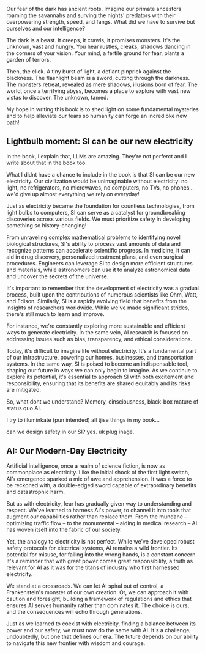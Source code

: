 Our fear of the dark has ancient roots. Imagine our primate ancestors roaming the savannahs and surving the nights' predators with their overpowering strength, speed, and fangs. What did we have to survive but ourselves and our intelligence?

The dark is a beast. It creeps, it crawls, it promises monsters. It's the unknown, vast and hungry. You hear rustles, creaks, shadows dancing in the corners of your vision. Your mind, a fertile ground for fear, plants a garden of terrors.

Then, the click. A tiny burst of light, a defiant pinprick against the blackness. The flashlight beam is a sword, cutting through the darkness. The monsters retreat, revealed as mere shadows, illusions born of fear. The world, once a terrifying abyss, becomes a place to explore with vast new vistas to discover. The unknown, tamed. 

My hope in writing this book is to shed light on some fundamental mysteries and to help alleviate our fears so humanity can forge an incredibke new path!

## Lightbulb moment: SI can be our new electricity 

In the book, I explain that, LLMs are amazing. They're not perferct and I write sbout that in the book too. 

What I didnt have a chance to include in the book is that SI can be our new electricity. Our civilization would be unimaginable without electricity: no light, no refrigerators, no microwaves, no computers, no TVs, no phones... we'd give up almost everything we rely on everyday!

Just as electricity became the foundation for countless technologies, from light bulbs to computers, SI can serve as a catalyst for groundbreaking discoveries across various fields. We must prioritize safety in developing something so history-changing!

From unraveling complex mathematical problems to identifying novel biological structures, SI's ability to process vast amounts of data and recognize patterns can accelerate scientific progress. In medicine, it can aid in drug discovery, personalized treatment plans, and even surgical procedures. Engineers can leverage SI to design more efficient structures and materials, while astronomers can use it to analyze astronomical data and uncover the secrets of the universe.

It's important to remember that the development of electricity was a gradual process, built upon the contributions of numerous scientists like Ohm, Watt, and Edison. Similarly, SI is a rapidly evolving field that benefits from the insights of researchers worldwide. While we've made significant strides, there's still much to learn and improve.

For instance, we're constantly exploring more sustainable and efficient ways to generate electricity. In the same vein, AI research is focused on addressing issues such as bias, transparency, and ethical considerations.

Today, it's difficult to imagine life without electricity. It's a fundamental part of our infrastructure, powering our homes, businesses, and transportation systems. In the same way, SI is poised to become an indispensable tool, shaping our future in ways we can only begin to imagine. As we continue to explore its potential, it's essential to approach SI with both excitement and responsibility, ensuring that its benefits are shared equitably and its risks are mitigated.




So, what dont we understand?
Memory, cinsciousness, black-box mature of status quo AI.

I try to illuminkate (pun intended) all tjise things in my book...

can we design safety in our SI? yes. uk plug inage.

## AI: Our Modern-Day Electricity

Artificial intelligence, once a realm of science fiction, is now as commonplace as electricity. Like the initial shock of the first light switch, AI’s emergence sparked a mix of awe and apprehension. It was a force to be reckoned with, a double-edged sword capable of extraordinary benefits and catastrophic harm.

But as with electricity, fear has gradually given way to understanding and respect. We've learned to harness AI's power, to channel it into tools that augment our capabilities rather than replace them. From the mundane – optimizing traffic flow – to the monumental – aiding in medical research – AI has woven itself into the fabric of our society.

Yet, the analogy to electricity is not perfect. While we've developed robust safety protocols for electrical systems, AI remains a wild frontier. Its potential for misuse, for falling into the wrong hands, is a constant concern. It's a reminder that with great power comes great responsibility, a truth as relevant for AI as it was for the titans of industry who first harnessed electricity.

We stand at a crossroads. We can let AI spiral out of control, a Frankenstein's monster of our own creation. Or, we can approach it with caution and foresight, building a framework of regulations and ethics that ensures AI serves humanity rather than dominates it. The choice is ours, and the consequences will echo through generations.
 
Just as we learned to coexist with electricity, finding a balance between its power and our safety, we must now do the same with AI. It's a challenge, undoubtedly, but one that defines our era. The future depends on our ability to navigate this new frontier with wisdom and courage. 

